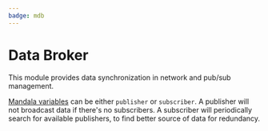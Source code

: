 ```yaml
---
badge: mdb
---
```


# Data Broker

This module provides data synchronization in network and pub/sub management.

[Mandala variables](mandala) can be either `publisher` or `subscriber`. A publisher will not broadcast data if there's no subscribers. A subscriber will periodically search for available publishers, to find better source of data for redundancy.
